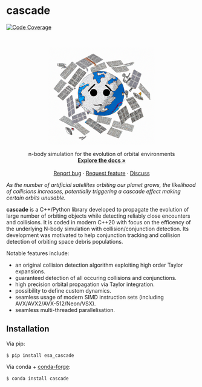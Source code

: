 cascade
=========

[![Code Coverage](https://img.shields.io/codecov/c/github/esa/cascade.svg?style=for-the-badge)](https://codecov.io/github/esa/cascade?branch=main)

<!-- PROJECT LOGO -->
<br />
<p align="center">
  <a href="https://github.com/esa/cascade">
    <img src="doc/_static/images/logo.png" alt="Logo" width="280">
  </a>
  <p align="center">
    n-body simulation for the evolution of orbital environments
    <br />
    <a href="https://esa.github.io/cascade/index.html"><strong>Explore the docs »</strong></a>
    <br />
    <br />
    <a href="https://github.com/esa/cascade/issues/new/choose">Report bug</a>
    ·
    <a href="https://github.com/esa/cascade/issues/new/choose">Request feature</a>
    ·
    <a href="https://github.com/esa/cascade/discussions">Discuss</a>
  </p>
</p>

*As the number of artificial satellites orbiting our planet grows, the likelihood of collisions increases, potentially triggering a cascade effect making certain orbits unusable.*

**cascade** is a C++/Python library developed to propagate the evolution of large number of orbiting objects
while detecting reliably close encounters and collisions. It is coded in modern C++20 with focus on the
efficency of the underlying N-body simulation with collision/conjunction detection. Its development was
motivated to help conjunction tracking and collision detection of orbiting space debris populations.

Notable features include:

* an original collision detection algorithm exploiting high order Taylor expansions.
* guaranteed detection of all occuring collisions and conjunctions.
* high precision orbital propagation via Taylor integration.
* possibility to define custom dynamics.
* seamless usage of modern SIMD instruction sets (including AVX/AVX2/AVX-512/Neon/VSX).
* seamless multi-threaded parallelisation.

Installation
------------

Via pip:

```console
$ pip install esa_cascade
```

Via conda + [conda-forge](https://conda-forge.org/):

```console
$ conda install cascade
```

